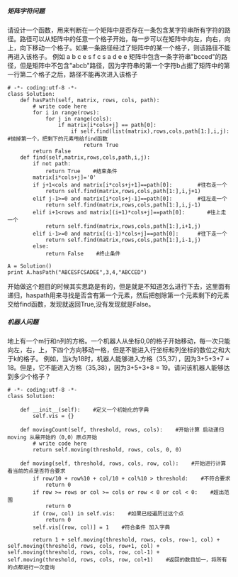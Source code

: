 ##### 矩阵字符问题
请设计一个函数，用来判断在一个矩阵中是否存在一条包含某字符串所有字符的路径。路径可以从矩阵中的任意一个格子开始，每一步可以在矩阵中向左，向右，向上，向下移动一个格子。如果一条路径经过了矩阵中的某一个格子，则该路径不能再进入该格子。 例如 a b c e s f c s a d e e 矩阵中包含一条字符串"bcced"的路径，但是矩阵中不包含"abcb"路径，因为字符串的第一个字符b占据了矩阵中的第一行第二个格子之后，路径不能再次进入该格子

```
# -*- coding:utf-8 -*-
class Solution:         
    def hasPath(self, matrix, rows, cols, path):
        # write code here
        for i in range(rows):
            for j in range(cols):
                if matrix[i*cols+j] == path[0]:
                    if self.find(list(matrix),rows,cols,path[1:],i,j):	#抛掉第一个，把剩下的元素甩给find函数
                        return True 
        return False
    def find(self,matrix,rows,cols,path,i,j):
        if not path:
            return True    #结束条件
        matrix[i*cols+j]='0'
        if j+1<cols and matrix[i*cols+j+1]==path[0]:	    #往右走一个
            return self.find(matrix,rows,cols,path[1:],i,j+1)
        elif j-1>=0 and matrix[i*cols+j-1]==path[0]:	    #往左走一个
            return self.find(matrix,rows,cols,path[1:],i,j-1)
        elif i+1<rows and matrix[(i+1)*cols+j]==path[0]:	   #往上走一个
            return self.find(matrix,rows,cols,path[1:],i+1,j)
        elif i-1>=0 and matrix[(i-1)*cols+j]==path[0]:	    #往下走一个
            return self.find(matrix,rows,cols,path[1:],i-1,j)
        else:
            return False    #终止条件

A = Solution()
print A.hasPath("ABCESFCSADEE",3,4,"ABCCED")
```

开始做这个题目的时候其实思路是有的，但是就是不知道怎么进行下去，这里面有递归，haspath用来寻找是否含有第一个元素，然后把刨除第一个元素剩下的元素交给find函数，发现就返回True,没有发现就是False。




##### 机器人问题
地上有一个m行和n列的方格。一个机器人从坐标0,0的格子开始移动，每一次只能向左，右，上，下四个方向移动一格，但是不能进入行坐标和列坐标的数位之和大于k的格子。 例如，当k为18时，机器人能够进入方格（35,37），因为3+5+3+7 = 18。但是，它不能进入方格（35,38），因为3+5+3+8 = 19。请问该机器人能够达到多少个格子？

```
# -*- coding:utf-8 -*-
class Solution:
     
    def __init__(self):    #定义一个初始化的字典
        self.vis = {}
         
    def movingCount(self, threshold, rows, cols):    #开始计算 启动递归moving 从最开始的（0,0）原点开始
        # write code here
        return self.moving(threshold, rows, cols, 0, 0)
         
    def moving(self, threshold, rows, cols, row, col):    #开始进行计算 看当前的点是否符合要求
        if row/10 + row%10 + col/10 + col%10 > threshold:    #不符合要求
            return 0
        if row >= rows or col >= cols or row < 0 or col < 0:    #超出范围
            return 0
        if (row, col) in self.vis:    #如果已经遍历过这个点
            return 0
        self.vis[(row, col)] = 1    #符合条件 加入字典

        return 1 + self.moving(threshold, rows, cols, row-1, col) + self.moving(threshold, rows, cols, row+1, col) + self.moving(threshold, rows, cols, row, col-1) + self.moving(threshold, rows, cols, row, col+1)    #返回的数目加一，将所有的点都进行一次查询
```





